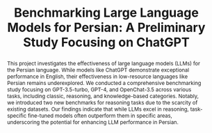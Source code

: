 ---
title: "Benchmarking Large Language Models for Persian: A Preliminary Study Focusing on ChatGPT"
submitted: "LREC-COLING 2024, Apr 2024"
paperurl: "https://arxiv.org/abs/2404.02403"
codeurl: "https://github.com/Nesabbasi/Benchmarking_ChatGPT_for_Persian"
authors: "Amirhossein Abaskohi, Sara Baruni, Mostafa Masoudi, and Mohammad Hadi Babalou, Nesa Abbasimoghadam, Ali Edalat, Sepehr Kamahi, Samin Mahdizadeh Sani, Nikoo Naghavian, Danial Namazifard, Pouya Sadeghi, Yadollah Yaghoobzadeh"
abstract: "This project investigates the effectiveness of large language models (LLMs) for the Persian language. While models like ChatGPT demonstrate exceptional performance in English, their effectiveness in low-resource languages like Persian remains underexplored. We conducted a comprehensive benchmarking study focusing on GPT-3.5-turbo, GPT-4, and OpenChat-3.5 across various tasks, including classic, reasoning, and knowledge-based categories. Notably, we introduced two new benchmarks for reasoning tasks due to the scarcity of existing datasets. Our findings indicate that while LLMs excel in reasoning, task-specific fine-tuned models often outperform them in specific areas, underscoring the potential for enhancing LLM performance in Persian."
---